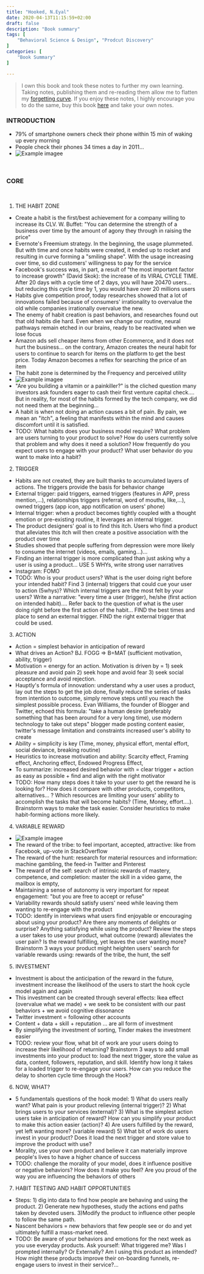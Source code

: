 ```yaml
---
title: "Hooked, N.Eyal"
date: 2020-04-13T11:15:59+02:00
draft: false
description: "Book summary"
tags: [ 
    "Behavioral Science & Design", "Prodcut Discovery"
]
categories: [
    "Book Summary"
]

---
```



<!--more--> 

> I own this book and took these notes to further my own learning. Taking notes, publishing them and re-reading them allow me to flatten my [forgetting curve](https://en.wikipedia.org/wiki/Forgetting_curve). If you enjoy these notes, I highly encourage you to do the same, buy this book [here](https://www.amazon.com/Hooked-How-Build-Habit-Forming-Products-ebook/dp/B00NW01MKM/ref=tmm_kin_swatch_0?_encoding=UTF8&qid=1586769504&sr=8-1) and take your own notes.

 
### INTRODUCTION
* 79% of smartphone owners check their phone within 15 min of waking up every morning
* People check their phones 34 times a day in 2011…
* ![Example imagee](/posts/sum_lean_product/hooked1.png)

 
### CORE
 
1. THE HABIT ZONE
* Create a habit is the first/best achievement for a company willing to increase its CLV. W. Buffet: "You can determine the strength of a business over time by the amount of agony they through in raising the price"
* Evernote's Freemium strategy. In the beginning, the usage plummeted. But with time and once habits were created, it ended up to rocket and resulting in curve forming a "smiling shape". With the usage increasing over time, so did customers' willingness to pay for the service
* Facebook's success was, in part, a result of "the most important factor to increase growth" (David Skok): the increase of its VIRAL CYCLE TIME. After 20 days with a cycle time of 2 days, you will have 20470 users… but reducing this cycle time by 1, you would have over 20 millions users
* Habits give competition proof, today researches showed that a lot of innovations failed because of consumers' irrationality to overvalue the old while companies irrationally overvalue the new.
* The enemy of habit creation is past behaviors, and researches found out that old habits die hard. Even when we change our routine, neural pathways remain etched in our brains, ready to be reactivated when we lose focus
* Amazon ads sell cheaper items from other Ecommerce, and it does not hurt the business… on the contrary, Amazon creates the neural habit for users to continue to search for items on the platform to get the best price. Today Amazon becomes a reflex for searching the price of an item
* The habit zone is determined by the Frequency and perceived utility
* ![Example imagee](/posts/sum_lean_product/hooked2.png)
* "Are you building a vitamin or a painkiller?" is the cliched question many investors ask founders eager to cash their first venture capital check…. But in reality, for most of the habits formed by the tech company, we did not need them at the beginning…
* A habit is when not doing an action causes a bit of pain. By pain, we mean an "itch", a feeling that manifests within the mind and causes discomfort until it is satisfied.
* TODO: What habits does your business model require? What problem are users turning to your product to solve? How do users currently solve that problem and why does it need a solution? How frequently do you expect users to engage with your product? What user behavior do you want to make into a habit?
2. TRIGGER
* Habits are not created, they are built thanks to accumulated layers of actions. The triggers provide the basis for behavior change
* External trigger: paid triggers, earned triggers (features in APP, press mention,…), relationships triggers (referral, word of mouths, like,…), owned triggers (app icon, app notification on users' phone)
* Internal trigger: when a product becomes tightly coupled with a thought emotion or pre-existing routine, it leverages an internal trigger.
* The product designers' goal is to find this itch. Users who find a product that alleviates this itch will then create a positive association with the product over time 
* Studies showed that people suffering from depression were more likely to consume the internet (videos, emails, gaming…)…
* Finding an internal trigger is more complicated than just asking why a user is using a product… USE 5 WHYs, write strong user narratives
* Instagram: FOMO
* TODO: Who is your product users? What is the user doing right before your intended habit? Find 3 (internal) triggers that could cue your user to action (5whys)? Which internal triggers are the most felt by your users? Write a narrative: "every time a user (trigger), he/she (first action on intended habit)…. Refer back to the question of what is the user doing right before the first action of the habit… FIND the best times and place to send an external trigger. FIND the right external trigger that could be used.
3. ACTION
* Action = simplest behavior in anticipation of reward
* What drives an Action? BJ. FOGG => B=MAT (sufficient motivation, ability, trigger)
* Motivation = energy for an action. Motivation is driven by = 1) seek pleasure and avoid pain 2) seek hope and avoid fear 3) seek social acceptance and avoid rejection.
* Hauptly's formula of innovation: understand why a user uses a product, lay out the steps to get the job done, finally reduce the series of tasks from intention to outcome, simply remove steps until you reach the simplest possible process. Evan Williams, the founder of Blogger and Twitter, echoed this formula: "take a human desire (preferably something that has been around for a very long time), use modern technology to take out steps" blogger made posting content easier, twitter's message limitation and constraints increased user's ability to create
* Ability = simplicity is key (Time, money, physical effort, mental effort, social deviance, breaking routine)
* Heuristics to increase motivation and ability: Scarcity effect, Framing effect, Anchoring effect, Endowed Progress Effect,
* To summarize: increased desired behavior with = clear trigger + action as easy as possible + find and align with the right motivator
* TODO: How many steps does it take to your user to get the reward he is looking for? How does it compare with other products, competitors, alternatives… ? Which resources are limiting your users' ability to accomplish the tasks that will become habits? (Time, Money, effort….). Brainstorm ways to make the task easier. Consider heuristics to make habit-forming actions more likely.
4. VARIABLE REWARD
* ![Example imagee](/posts/sum_lean_product/hooked3.png)
* The reward of the tribe: to feel important, accepted, attractive: like from Facebook, up-vote in StackOverflow
* The reward of the hunt: research for material resources and information: machine gambling, the feed-in Twitter and Pinterest
* The reward of the self: search of intrinsic rewards of mastery, competence, and completion: master the skill in a video game, the mailbox is empty,
* Maintaining a sense of autonomy is very important for repeat engagement: "but you are free to accept or refuse"
* Variability rewards should satisfy users' need while leaving them wanting to re-engage with the product
* TODO: identify in interviews what users find enjoyable or encouraging about using your product? Are there any moments of delights or surprise? Anything satisfying while using the product? Review the steps a user takes to use your product, what outcome (reward) alleviates the user pain? Is the reward fulfilling, yet leaves the user wanting more? Brainstorm 3 ways your product might heighten users' search for variable rewards using: rewards of the tribe, the hunt, the self
5. INVESTMENT
* Investment is about the anticipation of the reward in the future, investment increase the likelihood of the users to start the hook cycle model again and again
* This investment can be created through several effects: Ikea effect (overvalue what we made) + we seek to be consistent with our past behaviors + we avoid cognitive dissonance
* Twitter investment = following other accounts 
* Content + data + skill + reputation … are all form of investment
* By simplifying the investment of sorting, Tinder makes the investment easier 
* TODO: review your flow, what bit of work are your users doing to increase their likelihood of returning? Brainstorm 3 ways to add small investments into your product to: load the next trigger, store the value as data, content, followers, reputation, and skill. Identify how long it takes for a loaded trigger to re-engage your users. How can you reduce the delay to shorten cycle time through the Hook?
6. NOW, WHAT?
* 5 fundamentals questions of the hook model: 1) What do users really want? What pain is your product relieving (internal trigger)? 2) What brings users to your services (external)? 3) What is the simplest action users take in anticipation of reward? How can you simplify your product to make this action easier (action)? 4) Are users fulfilled by the reward, yet left wanting more? (variable reward) 5) What bit of work do users invest in your product? Does it load the next trigger and store value to improve the product with use?
* Morality, use your own product and believe it can materially improve people's lives to have a higher chance of success
* TODO: challenge the morality of your model, does it influence positive or negative behaviors? How does it make you feel? Are you proud of the way you are influencing the behaviors of others
7. HABIT TESTING AND HABIT OPPORTUNITIES
* Steps: 1) dig into data to find how people are behaving and using the product. 2) Generate new hypotheses, study the actions end paths taken by devoted users. 3)Modify the product to influence other people to follow the same path.
* Nascent behaviors = new behaviors that few people see or do and yet ultimately fulfill a mass-market need.
* TODO: Be aware of your behaviors and emotions for the next week as you use everyday products. Ask yourself: What triggered me? Was I prompted internally? Or Externally? Am I using this product as intended? How might these products improve their on-boarding funnels, re-engage users to invest in their service?...
